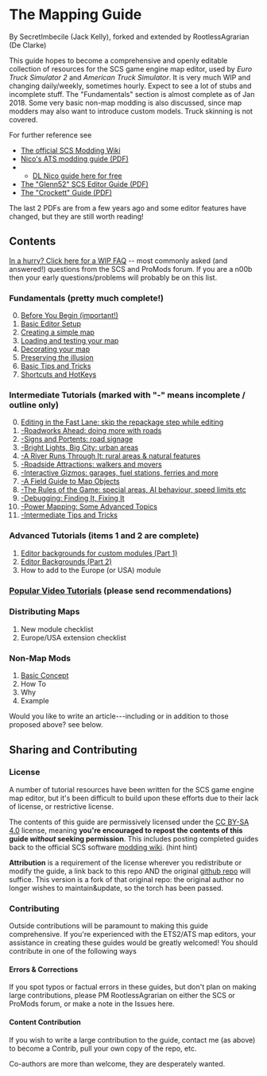 # The Mapping Guide

By SecretImbecile (Jack Kelly), forked and extended by RootlessAgrarian (De Clarke)

This guide hopes to become a comprehensive and openly editable collection of resources for the SCS game engine map editor, used by _Euro Truck Simulator 2_ and _American Truck Simulator_.  It is very much WIP and changing daily/weekly, sometimes hourly.  Expect to see a lot of stubs and incomplete stuff.  The "Fundamentals" section is almost complete as of Jan 2018.  Some very basic non-map modding is also discussed, since map modders may also want to introduce custom models.  Truck skinning is not covered.

For further reference see 
* [The official SCS Modding Wiki](http://modding.scssoft.com/wiki/Documentation)
* [Nico's ATS modding guide (PDF)](https://www.scribd.com/document/327182526/ATS-Mapping-Guide)
* * [DL Nico guide here for free](https://drive.google.com/file/d/0B9Ji8vH_F8zneldUUE9yaVB6VkE/view)
* [The "Glenn52" SCS Editor Guide (PDF)](http://www.glenn52.com/scs_guides.html)
* [The "Crockett" Guide (PDF)](https://www.ulozto.net/!MybfWbCX/euro-truck-simulator-map-editing-manual-pdf)

The last 2 PDFs are from a few years ago and some editor features have changed, but they are still worth reading!

## Contents

[In a hurry?  Click here for a WIP FAQ](most_popular.md)
 -- most commonly asked (and answered!) questions from the SCS and ProMods forum.  If you are a n00b then your early questions/problems will probably be on this list.

### Fundamentals (pretty much complete!)

0. [Before You Begin (important!)](tutorialguide.md)
1. [Basic Editor Setup](fundamentals/1_setup.md)
2. [Creating a simple map](fundamentals/2_firstmap.md)
3. [Loading and testing your map](fundamentals/3_testing.md)
4. [Decorating your map](fundamentals/4_decorating.md)
5. [Preserving the illusion](fundamentals/5_illusion.md)
6. [Basic Tips and Tricks](fundamentals/6_tipsNtrix.md)
7. [Shortcuts and HotKeys](Shortcuts.md)

### Intermediate Tutorials (marked with "-" means incomplete / outline only)

0. [Editing in the Fast Lane:  skip the repackage step while editing](fundamentals/HotwirEd.md)
1. [-Roadworks Ahead:  doing more with roads](intermediate/1_Roads.md)
2. [-Signs and Portents:  road signage](intermediate/2_Signs.md)
3. [-Bright Lights, Big City: urban areas](intermediate/3_City.md)
4. [-A River Runs Through It:  rural areas & natural features](intermediate/4_Rural.md)
5. [-Roadside Attractions:  walkers and movers](intermediate/5_AniModels.md)
6. [-Interactive Gizmos:  garages, fuel stations, ferries and more](intermediate/6_Interactive.md)
7. [-A Field Guide to Map Objects](intermediate/7_Taxonomy.md)	
8. [-The Rules of the Game: special areas, AI behaviour, speed limits etc](intermediate/8_Rules.md)	
9. [-Debugging:  Finding It, Fixing It](intermediate/9_Debugging.md)
10. [-Power Mapping:  Some Advanced Topics](intermediate/10_PowerMapping.md)
11. [-Intermediate Tips and Tricks](intermediate/11_tipsNtrix.md)

### Advanced Tutorials (items 1 and 2 are complete)

1. [Editor backgrounds for custom modules (Part 1)](newmodule/1_imagery.md) 
2. [Editor Backgrounds (Part 2)](newmodule/2_import.md)
2. How to add to the Europe (or USA) module

### [Popular Video Tutorials](video.md) (please send recommendations)

### Distributing Maps

1. New module checklist
2. Europe/USA extension checklist

### Non-Map Mods
1. [Basic Concept](nonmapmods/0_Intro.md)
2. How To
3. Why
4. Example

Would you like to write an article---including or in addition to those proposed above? see below.

## Sharing and Contributing

### License
A number of tutorial resources have been written for the SCS game engine map editor, but it's been difficult to build upon these efforts due to their lack of license, or restrictive license.

The contents of this guide are permissively licensed under the [CC BY-SA 4.0](https://creativecommons.org/licenses/by-sa/4.0/) license, meaning **you're encouraged to repost the contents of this guide _without_ seeking permission**. This includes posting completed guides back to the official SCS software [modding wiki](http://modding.scssoft.com/wiki/Main_Page). (hint hint)

**Attribution** is a requirement of the license wherever you redistribute or modify the guide, a link back to this repo AND the original [github repo](https://github.com/SCSModdingGuide/mappingguide) will suffice.  This version is a fork of that original repo:  the original author no longer wishes to maintain&update, so the torch has been passed.

### Contributing
Outside contributions will be paramount to making this guide comprehensive. If you're experienced with the ETS2/ATS map editors, your assistance in creating these guides would be greatly welcomed! You should contribute in one of the following ways

#### Errors & Corrections
If you spot typos or factual errors in these guides, but don't plan on making large contributions, please PM RootlessAgrarian on either the SCS or ProMods forum, or make a note in the Issues here.

#### Content Contribution

If you wish to write a large contribution to the guide, contact me (as above) to become a Contrib, pull your own copy of the repo, etc.

Co-authors are more than welcome, they are desperately wanted.
